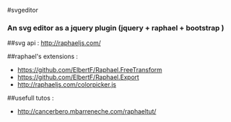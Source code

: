 #svgeditor

### An svg editor as a jquery plugin (jquery + raphael + bootstrap )

##svg api :
http://raphaeljs.com/

##raphael's extensions :

* https://github.com/ElbertF/Raphael.FreeTransform
* https://github.com/ElbertF/Raphael.Export
* http://raphaeljs.com/colorpicker.js

##usefull tutos :

* http://cancerbero.mbarreneche.com/raphaeltut/